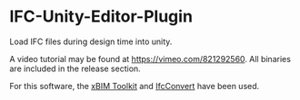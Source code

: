 # IFC-Unity-Editor-Plugin
Load IFC files during design time into unity.

A video tutorial may be found at https://vimeo.com/821292560. All binaries are included in the release section.

For this software, the [xBIM Toolkit](https://xbim.net/open-toolkit/) and [IfcConvert](https://github.com/IfcOpenShell/IfcOpenShell) have been used.
